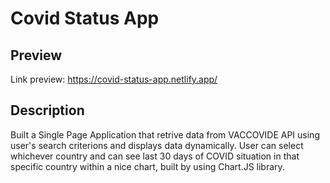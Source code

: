 # Covid Status App
## Preview
Link preview: https://covid-status-app.netlify.app/

## Description
Built a Single Page Application that retrive data from VACCOVIDE API using user's search criterions and displays data dynamically. User can select whichever country and can see last 30 days of COVID situation in that specific country within a nice chart, built by using Chart.JS library.
